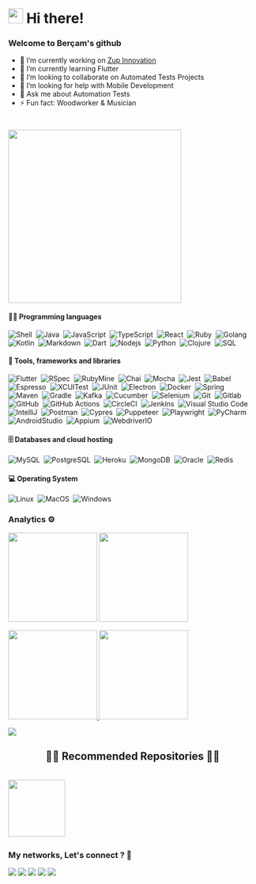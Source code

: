 
<h1><img src="https://media.giphy.com/media/hvRJCLFzcasrR4ia7z/giphy.gif" width="30"/> Hi there! </h1>

### Welcome to Berçam's github 

- 🔭 I’m currently working on [Zup Innovation](https://github.com/ZupIT)
- 🌱 I’m currently learning Flutter
- 👯 I’m looking to collaborate on Automated Tests Projects
- 🤔 I’m looking for help with Mobile Development
- 💬 Ask me about Automation Tests
- ⚡ Fun fact: Woodworker & Musician
<h1><img src="https://media.giphy.com/media/l1KVb2dUcmuGG4tby/giphy.gif" width="350" height: 400px/></h1>


#### 👨‍💻 Programming languages
![Shell](https://img.shields.io/badge/Shell-05122A?style=flat&logo=gnu-bash&link=https://www.gnu.org/software/bash/)&nbsp;
![Java](https://img.shields.io/badge/-Java-05122A?style=flat&logo=Java&logoColor=white)&nbsp;
![JavaScript](https://img.shields.io/badge/-JavaScript-05122A?style=flat&logo=JavaScript&logoColor=yellow)&nbsp;
![TypeScript](https://img.shields.io/badge/-TypeScript-05122A?style=flat&logo=TypeScript&logoColor=blue)&nbsp;
![React](https://img.shields.io/badge/-React-05122A?style=flat&logo=React&logoColor=blue)&nbsp;
![Ruby](https://img.shields.io/badge/-Ruby-05122A?style=flat&logo=Ruby&logoColor=red)&nbsp;
![Golang](https://img.shields.io/badge/-Golang-05122A?style=flat&logo=go)&nbsp;
![Kotlin](https://img.shields.io/badge/-Kotlin-05122A?style=flat&logo=kotlin)&nbsp;
![Markdown](https://img.shields.io/badge/-Markdown-05122A?style=flat&logo=markdown)&nbsp;
![Dart](https://img.shields.io/badge/-Dart-05122A?style=flat&logo=Dart&logoColor=blue)&nbsp;
![Nodejs](https://img.shields.io/badge/-Nodejs-05122A?style=flat&logo=node.js)&nbsp;
![Python](https://img.shields.io/badge/-Python-05122A?style=flat&logo=Python)&nbsp;
![Clojure](https://img.shields.io/badge/-Clojure-05122A?style=flat&logo=Clojure)&nbsp;
![SQL](https://img.shields.io/badge/SQL-05122A?style=flat&logo=amazon-dynamodb)&nbsp;

#### 🧰 Tools, frameworks and libraries
![Flutter](https://img.shields.io/badge/-Flutter-05122A?style=flat&logo=Flutter&logoColor=blue)&nbsp;
![RSpec](https://img.shields.io/badge/-RSpec-05122A?style=flat&logo=ruby&logoColor=red)&nbsp;
![RubyMine](https://img.shields.io/badge/-RubyMine-05122A?style=flat&logo=JetBrains&logoColor=red)&nbsp;
![Chai](https://img.shields.io/badge/-Chai-05122A?style=flat&logo=Chai&logoColor=red)&nbsp;
![Mocha](https://img.shields.io/badge/-Mocha-05122A?style=flat&logo=Mocha)&nbsp;
![Jest](https://img.shields.io/badge/-Jest-05122A?style=flat&logo=Jest&logoColor=pink)&nbsp;
![Babel](https://img.shields.io/badge/-Babel-05122A?style=flat&logo=Babel)&nbsp;
![Espresso](https://img.shields.io/badge/-Espresso-05122A?style=flat&logo=android&logoColor=green)&nbsp;
![XCUITest](https://img.shields.io/badge/-XCUITest-05122A?style=flat&logo=apple)&nbsp;
![JUnit](https://img.shields.io/badge/-JUnit-05122A?style=flat&logo=cachet)&nbsp;
![Electron](https://img.shields.io/badge/-Electron-05122A?style=flat&logo=Electron)&nbsp;
![Docker](https://img.shields.io/badge/-Docker-05122A?style=flat&logo=docker)&nbsp;
![Spring](https://img.shields.io/badge/-Spring-05122A?style=flat&logo=spring&logoColor=green)&nbsp;
![Maven](https://img.shields.io/badge/-Maven-05122A?style=flat&logo=apache-maven&logoColor=ffb9b4)&nbsp;
![Gradle](https://img.shields.io/badge/-Gradle-05122A?style=flat&logo=Gradle)&nbsp;
![Kafka](https://img.shields.io/badge/-Kafka-05122A?style=flat&logo=apache-kafka)&nbsp;
![Cucumber](https://img.shields.io/badge/-Cucumber-05122A?style=flat&logo=cucumber)&nbsp;
![Selenium](https://img.shields.io/badge/-Selenium-05122A?style=flat&logo=selenium)&nbsp;
![Git](https://img.shields.io/badge/-Git-05122A?style=flat&logo=git)&nbsp;
![Gitlab](https://img.shields.io/badge/-Gitlab-05122A?style=flat&logo=Gitlab)&nbsp;
![GitHub](https://img.shields.io/badge/-GitHub-05122A?style=flat&logo=github)&nbsp;
![GitHub Actions](https://img.shields.io/badge/GitHub%20Actions%20-05122A?style=flat&logo=github-actions&logoColor=white)&nbsp;
![CircleCI](https://img.shields.io/badge/CircleCI-05122A?style=flat&logo=circleci&logoColor=white)&nbsp;
![Jenkins](https://img.shields.io/badge/Jenkins-05122A?style=flat&logo=Jenkins)&nbsp;
![Visual Studio Code](https://img.shields.io/badge/-Visual%20Studio%20Code-05122A?style=flat&logo=visual-studio-code&logoColor=007ACC)&nbsp;
![IntelliJ](https://img.shields.io/badge/-IntelliJ-05122A?style=flat&logo=jetbrains)&nbsp;
![Postman](https://img.shields.io/badge/-Postman-05122A?style=flat&logo=postman)&nbsp;
![Cypres](https://img.shields.io/badge/-Cypress-05122A?style=flat&logo=cypress)&nbsp;
![Puppeteer](https://img.shields.io/badge/-Puppeteer-05122A?style=flat&logo=Puppeteer&logoColor=white)&nbsp;
![Playwright](https://img.shields.io/badge/-Playwright-05122A?style=flat&logo=node.js&logoColor=green)&nbsp;
![PyCharm](https://img.shields.io/badge/-PyCharm-05122A?style=flat&logo=Pycharm&logoColor=green)&nbsp;
![AndroidStudio](https://img.shields.io/badge/-AndroidStudio-05122A?style=flat&logo=android-studio)&nbsp;
![Appium](https://img.shields.io/badge/-Appium-05122A?style=flat&logo=selenium&logoColor=purple)&nbsp;
![WebdriverIO](https://img.shields.io/badge/-WebdriverIO-05122A?style=flat&logo=WebdriverIO)&nbsp;

#### 🗄️ Databases and cloud hosting
![MySQL](https://img.shields.io/badge/-MySQL-05122A?style=flat&logo=mysql&logoColor=white)&nbsp;
![PostgreSQL](https://img.shields.io/badge/-PostgreSQL-05122A?style=flat&logo=postgresql)&nbsp;
![Heroku](https://img.shields.io/badge/Heroku-05122A?style=flat&logo=Heroku&logoColor=purple)&nbsp;
![MongoDB](https://img.shields.io/badge/MongoDB-05122A?style=flat&logo=MongoDB)&nbsp;
![Oracle](https://img.shields.io/badge/Oracle-05122A?style=flat&logo=Oracle&logoColor=red)&nbsp;
![Redis](https://img.shields.io/badge/Redis-05122A?style=flat&logo=Redis)&nbsp;

#### 💻 Operating System
![Linux](https://img.shields.io/badge/-Linux-05122A?style=flat&logo=linux&logoColor=white)&nbsp;
![MacOS](https://img.shields.io/badge/-MacOS-05122A?style=flat&logo=apple)&nbsp;
![Windows](https://img.shields.io/badge/-Windows-05122A?style=flat&logo=Windows)&nbsp;




### Analytics ⚙️
  
<p align="left">
  <img height="180em" src="https://github-readme-streak-stats.herokuapp.com/?user=rafaelbercam" />
  <img height="180em" src="https://user-images.githubusercontent.com/22433243/121538215-faa36d80-c9da-11eb-9dce-0def2d07ff62.gif" />
</p>  
  
<p align="left">
<a href="https://github.com/rafaelbercam">
  <img height="180em" src="https://github-readme-stats.vercel.app/api/?username=rafaelbercam&count_private=true&show_icons=true"/>
  <img height="180em" src="https://github-readme-stats.vercel.app/api/top-langs/?username=rafaelbercam&layout=compact&langs_count=8&hide=HCL"/>
</a>
</p>


![](https://github-profile-summary-cards.vercel.app/api/cards/profile-details?username=rafaelbercam&theme=default)
<h2 align="center">👨‍💻 Recommended Repositories 👨‍💻</h2>
<br>
<div width="100%" align="center">
  <a align="left" href="https://github.com/rafaelbercam/boilerplates" title="Boilerplates"><img align="left" height="115" src="https://github-readme-stats.vercel.app/api/pin/?username=rafaelbercam&repo=Boilerplates&theme=react&border_color=61dafb&border_radius=10"></a>
</div>
<br/>
<br></br><br></br><br></br>

### My networks, Let's connect ? 🤝

<p align="left">
<a href="https://www.linkedin.com/in/🤓-rafael-berçam-918a4718/"><img src="https://img.shields.io/badge/-rafaelbercam-0077B5?style=flat&logo=Linkedin&logoColor=white"/></a>
<a href="https://twitter.com/rbercam"><img src="https://img.shields.io/badge/-@rbercam-%231DA1F2?style=flat&logo=twitter&logoColor=white"/></a>
<a href="https://medium.com/@faelbercam"><img src="https://img.shields.io/badge/-@faelbercam-%2312100E?style=flat&logo=medium&logoColor=white"/></a>
<a href="https://dev.to/rafaelbercam"><img src="https://img.shields.io/badge/-rafaelbercam-%2312100E?style=flat&logo=dev.to&logoColor=white"/></a>
<a href="mailto:faelbercam@gmail.com"><img src="https://img.shields.io/badge/-faelbercam@gmail.com-D14836?style=flat&logo=Gmail&logoColor=white"/></a>
</p>

